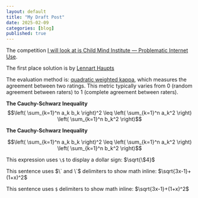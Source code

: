 ```yaml
---
layout: default
title: "My Draft Post"
date: 2025-02-09
categories: [blog]
published: true
---
```


The competition [I will look at is Child Mind Institute — Problematic Internet Use](https://www.kaggle.com/competitions/child-mind-institute-problematic-internet-use).

The first place solution is by [Lennart Haupts](https://www.kaggle.com/competitions/child-mind-institute-problematic-internet-use/leaderboard)

The evaluation method is: [quadratic weighted kappa](https://www.kaggle.com/code/aroraaman/quadratic-kappa-metric-explained-in-5-simple-steps), which measures the agreement between two ratings. This metric typically varies from 0 (random agreement between raters) to 1 (complete agreement between raters).

**The Cauchy-Schwarz Inequality**\
$$\left( \sum_{k=1}^n a_k b_k \right)^2 \leq \left( \sum_{k=1}^n a_k^2 \right) \left( \sum_{k=1}^n b_k^2 \right)$$

**The Cauchy-Schwarz Inequality**

```math
\left( \sum_{k=1}^n a_k b_k \right)^2 \leq \left( \sum_{k=1}^n a_k^2 \right) \left( \sum_{k=1}^n b_k^2 \right)
```

This expression uses `\$` to display a dollar sign: $`\sqrt{\$4}`$

This sentence uses $\` and \`$ delimiters to show math inline: $`\sqrt{3x-1}+(1+x)^2`$

This sentence uses `$` delimiters to show math inline: $\sqrt{3x-1}+(1+x)^2$

